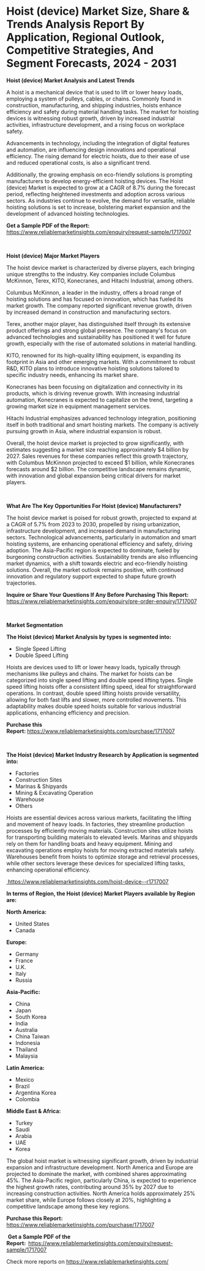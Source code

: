 <p><h1>Hoist (device) Market Size, Share & Trends Analysis Report By Application, Regional Outlook, Competitive Strategies, And Segment Forecasts, 2024 - 2031</h1></p><p><strong>Hoist (device) Market Analysis and Latest Trends</strong></p>
<p><p>A hoist is a mechanical device that is used to lift or lower heavy loads, employing a system of pulleys, cables, or chains. Commonly found in construction, manufacturing, and shipping industries, hoists enhance efficiency and safety during material handling tasks. The market for hoisting devices is witnessing robust growth, driven by increased industrial activities, infrastructure development, and a rising focus on workplace safety. </p><p>Advancements in technology, including the integration of digital features and automation, are influencing design innovations and operational efficiency. The rising demand for electric hoists, due to their ease of use and reduced operational costs, is also a significant trend. </p><p>Additionally, the growing emphasis on eco-friendly solutions is prompting manufacturers to develop energy-efficient hoisting devices. The Hoist (device) Market is expected to grow at a CAGR of 8.7% during the forecast period, reflecting heightened investments and adoption across various sectors. As industries continue to evolve, the demand for versatile, reliable hoisting solutions is set to increase, bolstering market expansion and the development of advanced hoisting technologies.</p></p>
<p><strong>Get a Sample PDF of the Report:&nbsp;</strong> <a href="https://www.reliablemarketinsights.com/enquiry/request-sample/1717007?utm_campaign=1938&utm_medium=2&utm_source=Github&utm_content=ia&utm_term=28122024&utm_id=hoist-device">https://www.reliablemarketinsights.com/enquiry/request-sample/1717007</a></p>
<p>&nbsp;</p>
<p><strong>Hoist (device) Major Market Players</strong></p>
<p><p>The hoist device market is characterized by diverse players, each bringing unique strengths to the industry. Key companies include Columbus McKinnon, Terex, KITO, Konecranes, and Hitachi Industrial, among others. </p><p>Columbus McKinnon, a leader in the industry, offers a broad range of hoisting solutions and has focused on innovation, which has fueled its market growth. The company reported significant revenue growth, driven by increased demand in construction and manufacturing sectors.</p><p>Terex, another major player, has distinguished itself through its extensive product offerings and strong global presence. The company's focus on advanced technologies and sustainability has positioned it well for future growth, especially with the rise of automated solutions in material handling.</p><p>KITO, renowned for its high-quality lifting equipment, is expanding its footprint in Asia and other emerging markets. With a commitment to robust R&D, KITO plans to introduce innovative hoisting solutions tailored to specific industry needs, enhancing its market share.</p><p>Konecranes has been focusing on digitalization and connectivity in its products, which is driving revenue growth. With increasing industrial automation, Konecranes is expected to capitalize on the trend, targeting a growing market size in equipment management services.</p><p>Hitachi Industrial emphasizes advanced technology integration, positioning itself in both traditional and smart hoisting markets. The company is actively pursuing growth in Asia, where industrial expansion is robust.</p><p>Overall, the hoist device market is projected to grow significantly, with estimates suggesting a market size reaching approximately $4 billion by 2027. Sales revenues for these companies reflect this growth trajectory, with Columbus McKinnon projected to exceed $1 billion, while Konecranes forecasts around $2 billion. The competitive landscape remains dynamic, with innovation and global expansion being critical drivers for market players.</p></p>
<p>&nbsp;</p>
<p><strong>What Are The Key Opportunities For Hoist (device) Manufacturers?</strong></p>
<p><p>The hoist device market is poised for robust growth, projected to expand at a CAGR of 5.7% from 2023 to 2030, propelled by rising urbanization, infrastructure development, and increased demand in manufacturing sectors. Technological advancements, particularly in automation and smart hoisting systems, are enhancing operational efficiency and safety, driving adoption. The Asia-Pacific region is expected to dominate, fueled by burgeoning construction activities. Sustainability trends are also influencing market dynamics, with a shift towards electric and eco-friendly hoisting solutions. Overall, the market outlook remains positive, with continued innovation and regulatory support expected to shape future growth trajectories.</p></p>
<p><strong>Inquire or Share Your Questions If Any Before Purchasing This Report:</strong> <a href="https://www.reliablemarketinsights.com/enquiry/pre-order-enquiry/1717007?utm_campaign=1938&utm_medium=2&utm_source=Github&utm_content=ia&utm_term=28122024&utm_id=hoist-device">https://www.reliablemarketinsights.com/enquiry/pre-order-enquiry/1717007</a></p>
<p>&nbsp;</p>
<p><strong>Market Segmentation</strong></p>
<p><strong>The Hoist (device) Market Analysis by types is segmented into:</strong></p>
<p><ul><li>Single Speed Lifting</li><li>Double Speed Lifting</li></ul></p>
<p><p>Hoists are devices used to lift or lower heavy loads, typically through mechanisms like pulleys and chains. The market for hoists can be categorized into single speed lifting and double speed lifting types. Single speed lifting hoists offer a consistent lifting speed, ideal for straightforward operations. In contrast, double speed lifting hoists provide versatility, allowing for both fast lifts and slower, more controlled movements. This adaptability makes double speed hoists suitable for various industrial applications, enhancing efficiency and precision.</p></p>
<p><strong>Purchase this Report:&nbsp;</strong><a href="https://www.reliablemarketinsights.com/purchase/1717007?utm_campaign=1938&utm_medium=2&utm_source=Github&utm_content=ia&utm_term=28122024&utm_id=hoist-device">https://www.reliablemarketinsights.com/purchase/1717007</a></p>
<p>&nbsp;</p>
<p><strong>The Hoist (device) Market Industry Research by Application is segmented into:</strong></p>
<p><ul><li>Factories</li><li>Construction Sites</li><li>Marinas & Shipyards</li><li>Mining & Excavating Operation</li><li>Warehouse</li><li>Others</li></ul></p>
<p><p>Hoists are essential devices across various markets, facilitating the lifting and movement of heavy loads. In factories, they streamline production processes by efficiently moving materials. Construction sites utilize hoists for transporting building materials to elevated levels. Marinas and shipyards rely on them for handling boats and heavy equipment. Mining and excavating operations employ hoists for moving extracted materials safely. Warehouses benefit from hoists to optimize storage and retrieval processes, while other sectors leverage these devices for specialized lifting tasks, enhancing operational efficiency.</p></p>
<p><a href="https://www.reliablemarketinsights.com/hoist-device--r1717007?utm_campaign=1938&utm_medium=2&utm_source=Github&utm_content=ia&utm_term=28122024&utm_id=hoist-device">&nbsp;https://www.reliablemarketinsights.com/hoist-device--r1717007</a></p>
<p><strong>In terms of Region, the Hoist (device) Market Players available by Region are:</strong></p>
<p>
    <p> <strong> North America: </strong>
        <ul>
            <li>United States</li>
            <li>Canada</li>
        </ul>
        </p> 
    <p> <strong> Europe: </strong>
        <ul>
            <li>Germany</li>
            <li>France</li>
            <li>U.K.</li>
            <li>Italy</li>
            <li>Russia</li>
        </ul>
        </p> 
    <p> <strong> Asia-Pacific: </strong>
        <ul>
            <li>China</li>
            <li>Japan</li>
            <li>South Korea</li>
            <li>India</li>
            <li>Australia</li>
            <li>China Taiwan</li>
            <li>Indonesia</li>
            <li>Thailand</li>
            <li>Malaysia</li>
        </ul>
        </p> 
    <p> <strong> Latin America: </strong>
        <ul>
            <li>Mexico</li>
            <li>Brazil</li>
            <li>Argentina Korea</li>
            <li>Colombia</li>
        </ul>
        </p> 
    <p> <strong> Middle East & Africa: </strong>
        <ul>
            <li>Turkey</li>
            <li>Saudi</li>
            <li>Arabia</li>
            <li>UAE</li>
            <li>Korea</li>
        </ul>
    </p>
    </p>
<p><p>The global hoist market is witnessing significant growth, driven by industrial expansion and infrastructure development. North America and Europe are projected to dominate the market, with combined shares approximating 45%. The Asia-Pacific region, particularly China, is expected to experience the highest growth rates, contributing around 35% by 2027 due to increasing construction activities. North America holds approximately 25% market share, while Europe follows closely at 20%, highlighting a competitive landscape among these key regions.</p></p>
<p><strong>Purchase this Report: </strong><a href="https://www.reliablemarketinsights.com/purchase/1717007?utm_campaign=1938&utm_medium=2&utm_source=Github&utm_content=ia&utm_term=28122024&utm_id=hoist-device">https://www.reliablemarketinsights.com/purchase/1717007</a></p>
<p>&nbsp;<strong>Get a Sample PDF of the Report:&nbsp;&nbsp;</strong><a href="https://www.reliablemarketinsights.com/enquiry/request-sample/1717007?utm_campaign=1938&utm_medium=2&utm_source=Github&utm_content=ia&utm_term=28122024&utm_id=hoist-device">https://www.reliablemarketinsights.com/enquiry/request-sample/1717007</a></p>
<p><strong></strong></p>
<p>Check more reports on <a href="https://www.reliablemarketinsights.com/?utm_campaign=1938&utm_medium=2&utm_source=Github&utm_content=ia&utm_term=28122024&utm_id=hoist-device">https://www.reliablemarketinsights.com/</a></p>